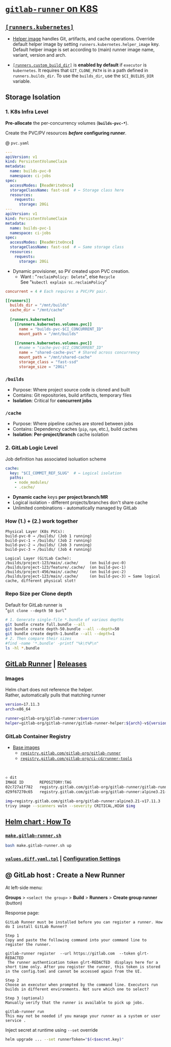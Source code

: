 
# [`gitlab-runner` on K8S](https://docs.gitlab.com/runner/install/kubernetes/)

## [`[runners.kubernetes]`](https://docs.gitlab.com/runner/configuration/advanced-configuration/#the-runnerskubernetes-section)

- [Helper image](https://docs.gitlab.com/runner/configuration/advanced-configuration/#helper-image) handles Git, artifacts, and cache operations. Override default helper image by setting `runners.kubernetes.helper_image` key. Default helper image is set according to (main) runner image name, variant, version and arch.

- [`[runners.custom_build_dir]`](https://docs.gitlab.com/runner/configuration/advanced-configuration/#the-runnerscustom_build_dir-section) is __enabled by default__ if `executor` is `kubernetes`. 
It requires that `GIT_CLONE_PATH` is in a path defined in `runners.builds_dir`. 
To use the `builds_dir`, use the `$CI_BUILDS_DIR` variable.


## Storage Isolation 

### 1. K8s Infra Level

__Pre-allocate__ the per-concurrency volumes (__`builds-pvc-*`__).

Create the PVC/PV resources ___before___ __configuring runner__.

@ `pvc.yaml`

```yaml
---
apiVersion: v1
kind: PersistentVolumeClaim
metadata:
  name: builds-pvc-0
  namespace: ci-jobs
spec:
  accessModes: [ReadWriteOnce]
  storageClassName: fast-ssd  # ← Storage class here
  resources:
    requests:
      storage: 20Gi
---
apiVersion: v1
kind: PersistentVolumeClaim
metadata:
  name: builds-pvc-1
  namespace: ci-jobs
spec:
  accessModes: [ReadWriteOnce]
  storageClassName: fast-ssd  # ← Same storage class
  resources:
    requests:
      storage: 20Gi
```
- Dynamic provisioner, so PV created upon PVC creation.
    - Want : "`reclaimPolicy: Delete`", else `Recycle`  
      See "`kubectl explain sc.reclaimPolicy`"

```toml
concurrent = 4 # Each requires a PVC/PV pair.

[[runners]]
  builds_dir = "/mnt/builds"
  cache_dir = "/mnt/cache"
  
  [runners.kubernetes]
    [[runners.kubernetes.volumes.pvc]]
      name = "builds-pvc-$CI_CONCURRENT_ID"
      mount_path = "/mnt/builds"

    [[runners.kubernetes.volumes.pvc]]  
      #name = "cache-pvc-$CI_CONCURRENT_ID"
      name = "shared-cache-pvc" # Shared across concurrency
      mount_path = "/mnt/shared-cache"
      storage_class = "fast-ssd"
      storage_size = "20Gi"

```

### `/builds`

- Purpose: Where project source code is cloned and built
- Contains: Git repositories, build artifacts, temporary files
- __Isolation__: Critical for __concurrent jobs__

### `/cache`

- Purpose: Where pipeline caches are stored between jobs
- Contains: Dependency caches (`pip`, `npm`, etc.), build caches
- __Isolation__: __Per-project/branch__ cache isolation


### 2. GitLab Logic Level

Job definition has associated isoluation scheme

```yaml
cache:
  key: "$CI_COMMIT_REF_SLUG"  # ← Logical isolation
  paths:
    - node_modules/
    - .cache/
```
- __Dynamic cache__ keys __per project__/__branch__/__MR__
- Logical isolation - different projects/branches don't share cache
- Unlimited combinations - automatically managed by GitLab

### How (1.) + (2.) work together

```
Physical Layer (K8s PVCs):
build-pvc-0 → /builds/ (Job 1 running)
build-pvc-1 → /builds/ (Job 2 running) 
build-pvc-2 → /builds/ (Job 3 running)
build-pvc-3 → /builds/ (Job 4 running)

Logical Layer (GitLab Cache):
/builds/project-123/main/.cache/     (on build-pvc-0)
/builds/project-123/feature/.cache/  (on build-pvc-1) 
/builds/project-456/main/.cache/     (on build-pvc-2)
/builds/project-123/main/.cache/     (on build-pvc-3) ← Same logical cache, different physical slot!
```

### Repo Size per Clone depth

Default for GitLab runner is   
"`git clone --depth 50 $url`"

```bash
# 1. Generate single-file *.bundle of various depths
git bundle create full.bundle --all
git bundle create depth-50.bundle --all --depth=50
git bundle create depth-1.bundle --all --depth=1
# 2. Then compare their sizes
#find -name '*.bundle' -printf "%k\t%P\n"
ls -hl *.bundle
```

## [GitLab Runner](https://gitlab.com/gitlab-org/gitlab-runner) | [Releases](https://gitlab.com/gitlab-org/gitlab-runner/-/releases)


### Images

Helm chart does not reference the helper.   
Rather, automatically pulls that matching runner

```bash
version=17.11.3
arch=x86_64

runner=gitlab-org/gitlab-runner:v$version
helper=gitlab-org/gitlab-runner/gitlab-runner-helper:${arch}-v${version}

```
### GitLab Container Registry

- [Base images](https://gitlab.com/gitlab-org/ci-cd/runner-tools/base-images/-/tree/main/dockerfiles/runner)
    - [`registry.gitlab.com/gitlab-org/gitlab-runner`](https://gitlab.com/gitlab-org/gitlab-runner/container_registry)
    - [`registry.gitlab.com/gitlab-org/ci-cd/runner-tools`](https://gitlab.com/gitlab-org/ci-cd/runner-tools)

&nbsp;

```bash
☩ dit
IMAGE ID       REPOSITORY:TAG                                                                                 SIZE
02c727a1f782   registry.gitlab.com/gitlab-org/gitlab-runner/gitlab-runner-helper:alpine3.21-x86_64-v17.11.3   90.9MB
d29f67270c65   registry.gitlab.com/gitlab-org/gitlab-runner:alpine3.21-v17.11.3                               198MB
```
```bash
img=registry.gitlab.com/gitlab-org/gitlab-runner:alpine3.21-v17.11.3
trivy image --scanners vuln --severity CRITICAL,HIGH $img

```


## [Helm chart : How To](https://docs.gitlab.com/runner/install/kubernetes/)

### [`make.gitlab-runner.sh`](make.gitlab-runner.sh)

```bash
bash make.gitlab-runner.sh up
```

### [`values.diff.yaml.tpl`](values.diff.yaml.tpl) | [Configuration Settings](https://docs.gitlab.com/runner/executors/kubernetes/#configuration-settings)


## @ GitLab host : Create a New Runner

At left-side menu:

__Groups__ > `<select the group>` > __Build__ > __Runners__ > __Create group runner__ (button)

Response page:

```
GitLab Runner must be installed before you can register a runner. How do I install GitLab Runner?

Step 1
Copy and paste the following command into your command line to register the runner.

gitlab-runner register  --url https://gitlab.com  --token glrt-REDACTED
 The runner authentication token glrt-REDACTED  displays here for a short time only. After you register the runner, this token is stored in the config.toml and cannot be accessed again from the UI.

Step 2
Choose an executor when prompted by the command line. Executors run builds in different environments. Not sure which one to select? 

Step 3 (optional)
Manually verify that the runner is available to pick up jobs.

gitlab-runner run
This may not be needed if you manage your runner as a system or user service .
```

Inject secret at runtime using `--set` override

```bash
helm upgrade ... --set runnerToken="$(<$secret.key)"
```
